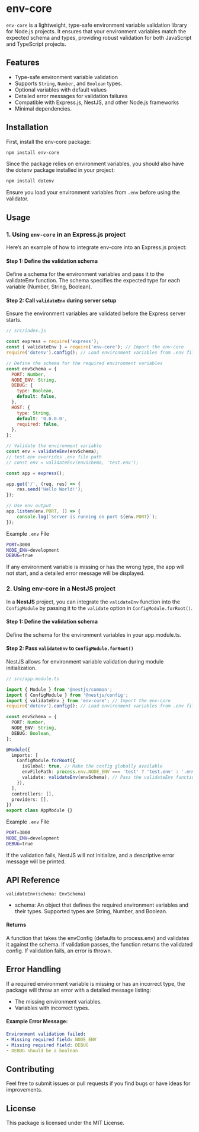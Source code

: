 # env-core

`env-core` is a lightweight, type-safe environment variable validation library for Node.js projects. It ensures that your environment variables match the expected schema and types, providing robust validation for both JavaScript and TypeScript projects.

## Features
- Type-safe environment variable validation
- Supports `String`, `Number`, and `Boolean` types.
- Optional variables with default values
- Detailed error messages for validation failures
- Compatible with Express.js, NestJS, and other Node.js frameworks
- Minimal dependencies.

## Installation
First, install the env-core package:
```bash
npm install env-core
```
Since the package relies on environment variables, you should also have the dotenv package installed in your project:
```bash
npm install dotenv
```
Ensure you load your environment variables from `.env` before using the validator.

## Usage
### 1. Using `env-core` in an Express.js project
Here’s an example of how to integrate env-core into an Express.js project:

#### Step 1: Define the validation schema
Define a schema for the environment variables and pass it to the validateEnv function. The schema specifies the expected type for each variable (Number, String, Boolean).

#### Step 2: Call `validateEnv` during server setup
Ensure the environment variables are validated before the Express server starts.

```javascript
// src/index.js

const express = require('express');
const { validateEnv } = require('env-core'); // Import the env-core
require('dotenv').config(); // Load environment variables from .env file

// Define the schema for the required environment variables
const envSchema = {
  PORT: Number,
  NODE_ENV: String,
  DEBUG: {
    type: Boolean,
    default: false,
  },
  HOST: {
    type: String,
    default: '0.0.0.0',
    required: false,
  },
};

// Validate the environment variable
const env = validateEnv(envSchema);
// test.env overrides .env file path
// const env = validateEnv(envSchema, 'test.env');

const app = express();

app.get('/', (req, res) => {
    res.send('Hello World!');
});

// Use env output
app.listen(env.PORT, () => {
    console.log(`Server is running on port ${env.PORT}`);
});

```

Example `.env` File
```bash
PORT=3000
NODE_ENV=development
DEBUG=true
```

If any environment variable is missing or has the wrong type, the app will not start, and a detailed error message will be displayed.

### 2. Using env-core in a NestJS project
In a **NestJS** project, you can integrate the `validateEnv` function into the `ConfigModule` by passing it to the `validate` option in `ConfigModule.forRoot()`.

#### Step 1: Define the validation schema
Define the schema for the environment variables in your app.module.ts.

#### Step 2: Pass `validateEnv` to `ConfigModule.forRoot()`
NestJS allows for environment variable validation during module initialization.

```typescript
// src/app.module.ts

import { Module } from '@nestjs/common';
import { ConfigModule } from '@nestjs/config';
import { validateEnv } from 'env-core'; // Import the env-core
require('dotenv').config(); // Load environment variables from .env file

const envSchema = {
  PORT: Number,
  NODE_ENV: String,
  DEBUG: Boolean,
};

@Module({
  imports: [
    ConfigModule.forRoot({
      isGlobal: true, // Make the config globally available
      envFilePath: process.env.NODE_ENV === 'test' ? 'test.env' : '.env',
      validate: validateEnv(envSchema), // Pass the validateEnv function
    }),
  ],
  controllers: [],
  providers: [],
})
export class AppModule {}
```
Example `.env` File
```bash
PORT=3000
NODE_ENV=development
DEBUG=true
```
If the validation fails, NestJS will not initialize, and a descriptive error message will be printed.

## API Reference
`validateEnv(schema: EnvSchema)`
- schema: An object that defines the required environment variables and their types. Supported types are String, Number, and Boolean.
#### Returns
A function that takes the envConfig (defaults to process.env) and validates it against the schema. If validation passes, the function returns the validated config. If validation fails, an error is thrown.

## Error Handling
If a required environment variable is missing or has an incorrect type, the package will throw an error with a detailed message listing:

- The missing environment variables.
- Variables with incorrect types.

#### Example Error Message:
```yml
Environment validation failed:
- Missing required field: NODE_ENV
- Missing required field: DEBUG
- DEBUG should be a boolean
```

## Contributing
Feel free to submit issues or pull requests if you find bugs or have ideas for improvements.

## License
This package is licensed under the MIT License.